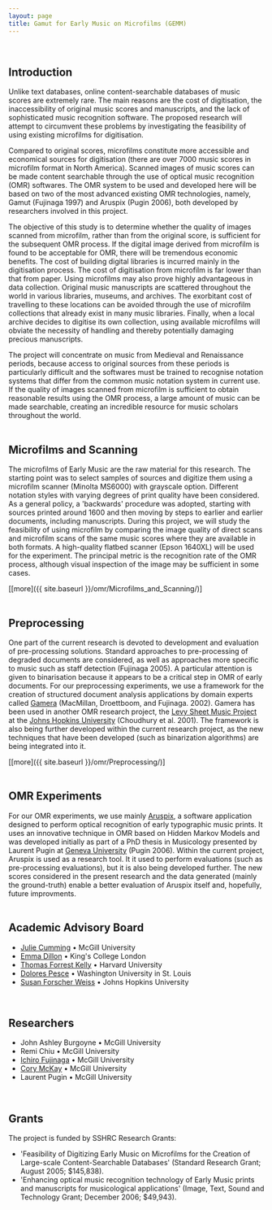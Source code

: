 ```yaml
---
layout: page
title: Gamut for Early Music on Microfilms (GEMM)
---
```

<br>

## Introduction

Unlike text databases, online content-searchable databases of music scores are extremely rare. The main reasons are the cost of digitisation, the inaccessibility of original music scores and manuscripts, and the lack of sophisticated music recognition software. The proposed research will attempt to circumvent these problems by investigating the feasibility of using existing microfilms for digitisation.

Compared to original scores, microfilms constitute more accessible and economical sources for digitisation (there are over 7000 music scores in microfilm format in North America). Scanned images of music scores can be made content searchable through the use of optical music recognition (OMR) softwares. The OMR system to be used and developed here will be based on two of the most advanced existing OMR technologies, namely, Gamut (Fujinaga 1997) and Aruspix (Pugin 2006), both developed by researchers involved in this project.

The objective of this study is to determine whether the quality of images scanned from microfilm, rather than from the original score, is sufficient for the subsequent OMR process. If the digital image derived from microfilm is found to be acceptable for OMR, there will be tremendous economic benefits. The cost of building digital libraries is incurred mainly in the digitisation process. The cost of digitisation from microfilm is far lower than that from paper. Using microfilms may also prove highly advantageous in data collection. Original music manuscripts are scattered throughout the world in various libraries, museums, and archives. The exorbitant cost of travelling to these locations can be avoided through the use of microfilm collections that already exist in many music libraries. Finally, when a local archive decides to digitise its own collection, using available microfilms will obviate the necessity of handling and thereby potentially damaging precious manuscripts.

The project will concentrate on music from Medieval and Renaissance periods, because access to original sources from these periods is particularly difficult and the softwares must be trained to recognise notation systems that differ from the common music notation system in current use. If the quality of images scanned from microfilm is sufficient to obtain reasonable results using the OMR process, a large amount of music can be made searchable, creating an incredible resource for music scholars throughout the world.  
<br>

## Microfilms and Scanning

The microfilms of Early Music are the raw material for this research. The starting point was to select samples of sources and digitize them using a microfilm scanner (Minolta MS6000) with grayscale option. Different notation styles with varying degrees of print quality have been considered. As a general policy, a 'backwards' procedure was adopted, starting with sources printed around 1600 and then moving by steps to earlier and earlier documents, including manuscripts. During this project, we will study the feasibility of using microfilm by comparing the image quality of direct scans and microfilm scans of the same music scores where they are available in both formats. A high-quality flatbed scanner (Epson 1640XL) will be used for the experiment. The principal metric is the recognition rate of the OMR process, although visual inspection of the image may be sufficient in some cases.

[[more]({{ site.baseurl }}/omr/Microfilms_and_Scanning/)]  
<br>

## Preprocessing

One part of the current research is devoted to development and evaluation of pre-processing solutions. Standard approaches to pre-processing of degraded documents are considered, as well as approaches more specific to music such as staff detection (Fujinaga 2005). A particular attention is given to binarisation because it appears to be a critical step in OMR of early documents. For our preprocessing experiments, we use a framework for the creation of structured document analysis applications by domain experts called [Gamera](http://ldp.library.jhu.edu/projects/gamera/) (MacMillan, Droettboom, and Fujinaga. 2002). Gamera has been used in another OMR research project, the [Levy Sheet Music Project](http://levysheetmusic.mse.jhu.edu/) at the [Johns Hopkins University](http://jhu.edu/)
(Choudhury et al. 2001). The framework is also being further developed within the current research project, as the new techniques that have been developed (such as binarization algorithms) are being integrated into it.

[[more]({{ site.baseurl }}/omr/Preprocessing/)]  
<br>

## OMR Experiments

For our OMR experiments, we use mainly [Aruspix](http://www.aruspix.net/), a software application designed to perform optical recognition of early typographic music prints. It uses an innovative technique in OMR based on Hidden Markov Models and was developed initially as part of a PhD thesis in Musicology presented by Laurent Pugin at [Geneva University](http://www.unige.ch/) (Pugin 2006). Within the current project, Aruspix is used as a research tool. It it used to perform evaluations (such as pre-processing evaluations), but it is also being developed further. The new scores considered in the present research and the data generated (mainly the ground-truth) enable a better evaluation of Aruspix itself and, hopefully, future improvments.  
<br>

## Academic Advisory Board

* [Julie Cumming](http://www.mcgill.ca/music/about-us/bio/julie-e-cumming) • McGill University
* [Emma Dillon](http://www.kcl.ac.uk/artshums/depts/music/people/acad/dillon/index.aspx) • King's College London
* [Thomas Forrest Kelly](http://medieval.fas.harvard.edu/people/thomas-forrest-kelly) • Harvard University
* [Dolores Pesce](http://music.wustl.edu/people/pesce) • Washington University in St. Louis
* [Susan Forscher Weiss](http://www.peabody.jhu.edu/conservatory/faculty/Musicology/weiss/) • Johns Hopkins University  
<br>

## Researchers

* John Ashley Burgoyne • McGill University
* Remi Chiu • McGill University
* [Ichiro Fujinaga](http://www.music.mcgill.ca/~ich/) • McGill University
* [Cory McKay](http://www.music.mcgill.ca/~cmckay/) • McGill University
* Laurent Pugin • McGill University  
<br>

## Grants

The project is funded by SSHRC Research Grants:  

* 'Feasibility of Digitizing Early Music on Microfilms for the Creation of Large-scale Content-Searchable Databases' (Standard Research Grant; August 2005; $145,838).
* 'Enhancing optical music recognition technology of Early Music prints and manuscripts for musicological applications' (Image, Text, Sound and Technology Grant; December 2006; $49,943).  
